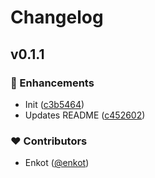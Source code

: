 # Changelog


## v0.1.1


### 🚀 Enhancements

- Init ([c3b5464](https://github.com/enkot/nuxt-configs/commit/c3b5464))
- Updates README ([c452602](https://github.com/enkot/nuxt-configs/commit/c452602))

### ❤️ Contributors

- Enkot ([@enkot](http://github.com/enkot))

